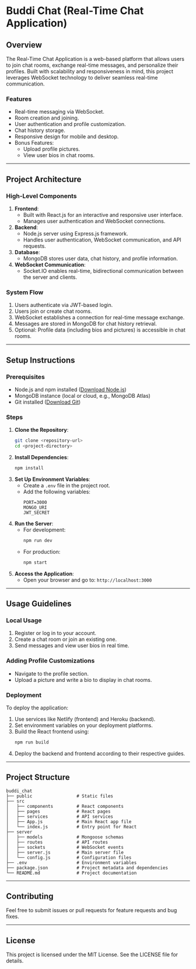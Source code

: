 # Buddi Chat (Real-Time Chat Application)

## Overview
The Real-Time Chat Application is a web-based platform that allows users to join chat rooms, exchange real-time messages, and personalize their profiles. Built with scalability and responsiveness in mind, this project leverages WebSocket technology to deliver seamless real-time communication.

### Features
- Real-time messaging via WebSocket.
- Room creation and joining.
- User authentication and profile customization.
- Chat history storage.
- Responsive design for mobile and desktop.
- Bonus Features:
  - Upload profile pictures.
  - View user bios in chat rooms.

---

## Project Architecture
### High-Level Components
1. **Frontend**:
   - Built with React.js for an interactive and responsive user interface.
   - Manages user authentication and WebSocket connections.
2. **Backend**:
   - Node.js server using Express.js framework.
   - Handles user authentication, WebSocket communication, and API requests.
3. **Database**:
   - MongoDB stores user data, chat history, and profile information.
4. **WebSocket Communication**:
   - Socket.IO enables real-time, bidirectional communication between the server and clients.

### System Flow
1. Users authenticate via JWT-based login.
2. Users join or create chat rooms.
3. WebSocket establishes a connection for real-time message exchange.
4. Messages are stored in MongoDB for chat history retrieval.
5. Optional: Profile data (including bios and pictures) is accessible in chat rooms.

---

## Setup Instructions

### Prerequisites
- Node.js and npm installed ([Download Node.js](https://nodejs.org/))
- MongoDB instance (local or cloud, e.g., MongoDB Atlas)
- Git installed ([Download Git](https://git-scm.com/))

### Steps
1. **Clone the Repository**:
   ```bash
   git clone <repository-url>
   cd <project-directory>
   ```
2. **Install Dependencies**:
   ```bash
   npm install
   ```
3. **Set Up Environment Variables**:
   - Create a `.env` file in the project root.
   - Add the following variables:
     ```env
     PORT=3000
     MONGO_URI
     JWT_SECRET
     ```
4. **Run the Server**:
   - For development:
     ```bash
     npm run dev
     ```
   - For production:
     ```bash
     npm start
     ```
5. **Access the Application**:
   - Open your browser and go to: `http://localhost:3000`

---

## Usage Guidelines

### Local Usage
1. Register or log in to your account.
2. Create a chat room or join an existing one.
3. Send messages and view user bios in real time.

### Adding Profile Customizations
- Navigate to the profile section.
- Upload a picture and write a bio to display in chat rooms.

### Deployment
To deploy the application:
1. Use services like Netlify (frontend) and Heroku (backend).
2. Set environment variables on your deployment platforms.
3. Build the React frontend using:
   ```bash
   npm run build
   ```
4. Deploy the backend and frontend according to their respective guides.

---

## Project Structure
```
buddi_chat
├── public                 # Static files
├── src
│   ├── components         # React components
│   ├── pages              # React pages
│   ├── services           # API services
│   ├── App.js             # Main React app file
│   └── index.js           # Entry point for React
├── server
│   ├── models             # Mongoose schemas
│   ├── routes             # API routes
│   ├── sockets            # WebSocket events
│   ├── server.js          # Main server file
│   └── config.js          # Configuration files
├── .env                   # Environment variables
├── package.json           # Project metadata and dependencies
└── README.md              # Project documentation
```

---

## Contributing
Feel free to submit issues or pull requests for feature requests and bug fixes.

---

## License
This project is licensed under the MIT License. See the LICENSE file for details.

